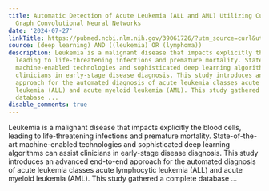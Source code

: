 ```yaml
---
title: Automatic Detection of Acute Leukemia (ALL and AML) Utilizing Customized Deep
  Graph Convolutional Neural Networks
date: '2024-07-27'
linkTitle: https://pubmed.ncbi.nlm.nih.gov/39061726/?utm_source=curl&utm_medium=rss&utm_campaign=pubmed-2&utm_content=1byXLWG-5Hn0_qdLgZYpDfLA2UWGhGNgZGereuo1rJN2aoAQXP&fc=20220814223158&ff=20240728181119&v=2.18.0.post9+e462414
source: (deep learning) AND ((leukemia) OR (lymphoma))
description: Leukemia is a malignant disease that impacts explicitly the blood cells,
  leading to life-threatening infections and premature mortality. State-of-the-art
  machine-enabled technologies and sophisticated deep learning algorithms can assist
  clinicians in early-stage disease diagnosis. This study introduces an advanced end-to-end
  approach for the automated diagnosis of acute leukemia classes acute lymphocytic
  leukemia (ALL) and acute myeloid leukemia (AML). This study gathered a complete
  database ...
disable_comments: true
---
```

Leukemia is a malignant disease that impacts explicitly the blood cells, leading to life-threatening infections and premature mortality. State-of-the-art machine-enabled technologies and sophisticated deep learning algorithms can assist clinicians in early-stage disease diagnosis. This study introduces an advanced end-to-end approach for the automated diagnosis of acute leukemia classes acute lymphocytic leukemia (ALL) and acute myeloid leukemia (AML). This study gathered a complete database ...